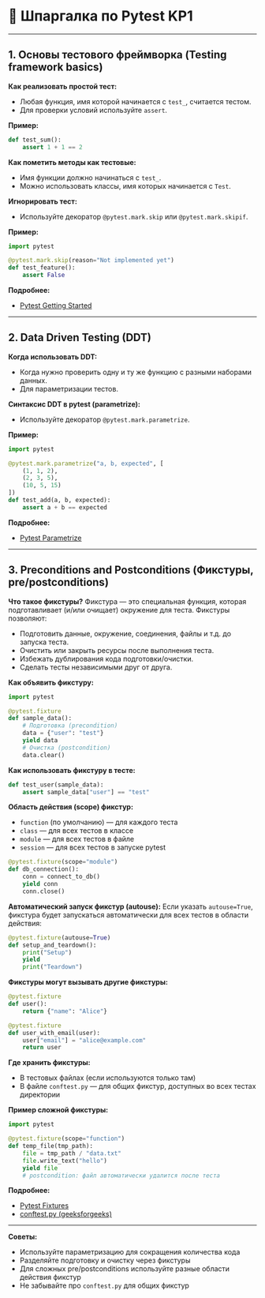 # 🧪 Шпаргалка по Pytest KP1

---

## 1. Основы тестового фреймворка (Testing framework basics)

**Как реализовать простой тест:**
- Любая функция, имя которой начинается с `test_`, считается тестом.
- Для проверки условий используйте `assert`.

**Пример:**
```python
def test_sum():
    assert 1 + 1 == 2
```

**Как пометить методы как тестовые:**
- Имя функции должно начинаться с `test_`.
- Можно использовать классы, имя которых начинается с `Test`.

**Игнорировать тест:**
- Используйте декоратор `@pytest.mark.skip` или `@pytest.mark.skipif`.

**Пример:**
```python
import pytest

@pytest.mark.skip(reason="Not implemented yet")
def test_feature():
    assert False
```

**Подробнее:**
- [Pytest Getting Started](https://docs.pytest.org/en/7.1.x/getting-started.html)

---

## 2. Data Driven Testing (DDT)

**Когда использовать DDT:**
- Когда нужно проверить одну и ту же функцию с разными наборами данных.
- Для параметризации тестов.

**Синтаксис DDT в pytest (parametrize):**
- Используйте декоратор `@pytest.mark.parametrize`.

**Пример:**
```python
import pytest

@pytest.mark.parametrize("a, b, expected", [
    (1, 1, 2),
    (2, 3, 5),
    (10, 5, 15)
])
def test_add(a, b, expected):
    assert a + b == expected
```

**Подробнее:**
- [Pytest Parametrize](https://docs.pytest.org/en/7.1.x/how-to/parametrize.html)

---

## 3. Preconditions and Postconditions (Фикстуры, pre/postconditions)

**Что такое фикстуры?**
Фикстура — это специальная функция, которая подготавливает (и/или очищает) окружение для теста. Фикстуры позволяют:
- Подготовить данные, окружение, соединения, файлы и т.д. до запуска теста.
- Очистить или закрыть ресурсы после выполнения теста.
- Избежать дублирования кода подготовки/очистки.
- Сделать тесты независимыми друг от друга.

**Как объявить фикстуру:**
```python
import pytest

@pytest.fixture
def sample_data():
    # Подготовка (precondition)
    data = {"user": "test"}
    yield data
    # Очистка (postcondition)
    data.clear()
```

**Как использовать фикстуру в тесте:**
```python
def test_user(sample_data):
    assert sample_data["user"] == "test"
```

**Область действия (scope) фикстур:**
- `function` (по умолчанию) — для каждого теста
- `class` — для всех тестов в классе
- `module` — для всех тестов в файле
- `session` — для всех тестов в запуске pytest

```python
@pytest.fixture(scope="module")
def db_connection():
    conn = connect_to_db()
    yield conn
    conn.close()
```

**Автоматический запуск фикстур (autouse):**
Если указать `autouse=True`, фикстура будет запускаться автоматически для всех тестов в области действия:
```python
@pytest.fixture(autouse=True)
def setup_and_teardown():
    print("Setup")
    yield
    print("Teardown")
```

**Фикстуры могут вызывать другие фикстуры:**
```python
@pytest.fixture
def user():
    return {"name": "Alice"}

@pytest.fixture
def user_with_email(user):
    user["email"] = "alice@example.com"
    return user
```

**Где хранить фикстуры:**
- В тестовых файлах (если используются только там)
- В файле `conftest.py` — для общих фикстур, доступных во всех тестах директории

**Пример сложной фикстуры:**
```python
import pytest

@pytest.fixture(scope="function")
def temp_file(tmp_path):
    file = tmp_path / "data.txt"
    file.write_text("hello")
    yield file
    # postcondition: файл автоматически удалится после теста
```

**Подробнее:**
- [Pytest Fixtures](https://docs.pytest.org/en/stable/explanation/fixtures.html)
- [conftest.py (geeksforgeeks)](https://www.geeksforgeeks.org/conftest-in-pytest/)

---

**Советы:**
- Используйте параметризацию для сокращения количества кода
- Разделяйте подготовку и очистку через фикстуры
- Для сложных pre/postconditions используйте разные области действия фикстур
- Не забывайте про `conftest.py` для общих фикстур 